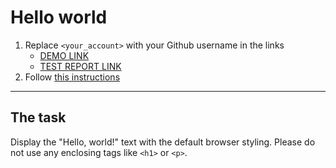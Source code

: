# Hello world
1. Replace `<your_account>` with your Github username in the links
    - [DEMO LINK](https://Al145.github.io/layout_hello-world/) <br>
    - [TEST REPORT LINK](https://Al145.github.io/layout_hello-world/report/html_report/)
2. Follow [this instructions](https://mate-academy.github.io/layout_task-guideline/)
___

## The task
Display the "Hello, world!" text with the default browser styling. Please do not
use any enclosing tags like `<h1>` or `<p>`.

